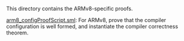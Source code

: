 This directory contains the ARMv8-specific proofs.

[arm8_configProofScript.sml](arm8_configProofScript.sml):
For ARMv8, prove that the compiler configuration is well formed, and
instantiate the compiler correctness theorem.
